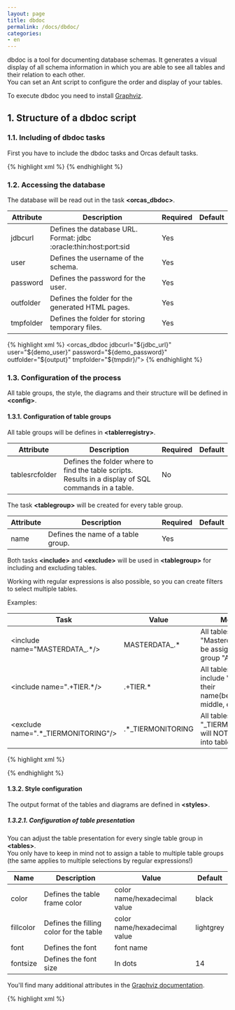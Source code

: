 ```yaml
---
layout: page
title: dbdoc
permalink: /docs/dbdoc/
categories: 
- en
---
```


dbdoc is a tool for documenting database schemas. It generates a visual display of all schema information in which you are able to see all tables and their relation to each other.
<br/>You can set an Ant script to configure the order and display of your tables.

To execute dbdoc you need to install [Graphviz](http://www.graphviz.org/Download_windows.php).

## 1. Structure of a dbdoc script

### 1.1. Including of dbdoc tasks

First you have to include the dbdoc tasks and Orcas default tasks.

{% highlight xml %}
<import file="${orcas_dir}/orcas_default_tasks.xml"/>
<import file="${orcas_dbdoc_dir}/orcas_dbdoc_tasks.xml"/>
{% endhighlight %}

### 1.2. Accessing the database

The database will be read out in the task **&lt;orcas_dbdoc&gt;**.

|Attribute|Description|Required|Default|
|---------|-----------|--------|-------|
|jdbcurl  |Defines the database URL. <br/>Format: jdbc :oracle:thin:host:port:sid|Yes||
|user     |Defines the username of the schema.|Yes||
|password |Defines the password for the user. |Yes||
|outfolder|Defines the folder for the generated HTML pages.|Yes||
|tmpfolder|Defines the folder for storing temporary files. |Yes||

{% highlight xml %}
<orcas_dbdoc jdbcurl="${jdbc_url}" user="${demo_user}" password="${demo_password}" outfolder="${output}" tmpfolder="${tmpdir}/">
{% endhighlight %}

### 1.3. Configuration of the process

All table groups, the style, the diagrams and their structure will be defined in **&lt;config&gt;**.

#### 1.3.1. Configuration of table groups

All table groups will be defines in **&lt;tablerregistry&gt;**.

|Attribute|Description|Required|Default|
|---------|-----------|--------|-------|
|tablesrcfolder|Defines the folder where to find the table scripts. <br/>Results in a display of SQL commands in a table.|No||

The task **&lt;tablegroup&gt;** will be created for every table group.

|Attribute|Description|Required|Default|
|---------|-----------|--------|-------|
|name     |Defines the name of a table group.|Yes||

Both tasks **&lt;include&gt;** and **&lt;exclude&gt;** will be used in **&lt;tablegroup&gt;** for including and excluding tables.

Working with regular expressions is also possible, so you can create filters to select multiple tables.

Examples:

|Task|Value|Meaning|
|----|-----|---------|
|&lt;include name="MASTERDATA_.*/&gt;|MASTERDATA_.*|All tables with prefix "Masterdata_" will be assigned to table group "ADRESSE".|
|&lt;include name=".+TIER.*/&gt;|.+TIER.*|All tables which include "TIER" in their name(beginning, middle, end)|
|&lt;exclude name=".*_TIERMONITORING"/&gt;|.*_TIERMONITORING|All tables with suffix "_TIERMONITORING" will NOT be included into table group TIER|

{% highlight xml %}
<tableregistry tablesrcfolder="tables">

  <tablegroup name="TIERDISPATCH">
    <include name=".*DISPATCH.*"/>
    <include name="TIEROWNER"/>
  </tablegroup>

  <tablegroup name="SLAUGHTER">
    <include name="SLAUGHT.*"/>
    <include name="TYPE_GRADE"/>
    <include name="TYP_TIERCATEGORY"/>
</tablegroup>
{% endhighlight %}

#### 1.3.2. Style configuration

The output format of the tables and diagrams are defined in **&lt;styles&gt;**.

##### 1.3.2.1. Configuration of table presentation

You can adjust the table presentation for every single table group in **&lt;tables&gt;**.    
You only have to keep in mind not to assign a table to multiple table groups (the same applies to multiple selections by regular expressions!)

|Name|Description|Value|Default|
|----|-----------|--------|-------|
|color|Defines the table frame color|color name/hexadecimal value|black|
|fillcolor|Defines the filling color for the table|color name/hexadecimal value|lightgrey|
|font|Defines the font|font name||
|fontsize|Defines the font size|In dots|14|

You'll find many additional attributes in the [Graphviz documentation](http://www.graphviz.org/content/attrs).

{% highlight xml %}
<tables>
  <style name="fillcolor" value="#FFE500" tablegroup="TIER"/>
  <style name="fontsize"  value="18"      tablegroup="TIER"/>
  <style name="color"     value="green"   tablegroup="TIER"/>
  <style name="fillcolor" value="#FFE500" tablegroup="TIERNUMBERS"/>
  <style name="fillcolor" value="#FF6600" tablegroup="BUSINESSESTABLISHMENT"/>
  <style name="fillcolor" value="#FF9900" tablegroup="ADRESSE"/>
</tables>
{% endhighlight %}


##### 1.3.2.2. Configuration of table presentation

All style groups are defined in **&lt;diagrams&gt;** and can be selected in the next step (diagram generation) in **&lt;diagram&gt;**.
<br/>The task **&lt;stylegroup&gt;** will be created for every style group.

|Name|Description|Value|Default|
|----|-----------|--------|-------|
|dotexecutable|Style group template|Style group name|dot|

There are six different style groups:

<table>
  <tr>
    <td><b>dot</b></td>
    <td><b>fdp</b></td>
    <td><b>sfdp</b></td>
  </tr>
  <tr>
    <td><img src="{{site.baseurl}}/assets/Tables_dot.jpg"/></td>
    <td><img src="{{site.baseurl}}/assets/Tables_fdp.jpg"/></td>
    <td><img src="{{site.baseurl}}/assets/Tables_sfdp.jpg"/></td>
  </tr>
  <tr>
    <td><b>circo</b></td>
    <td><b>neato</b></td>
    <td><b>twopi</b></td>
  </tr>
  <tr>
    <td><img src="{{site.baseurl}}/assets/Tables_circo.jpg"/></td>
    <td><img src="{{site.baseurl}}/assets/Tables_neato.jpg"/></td>
    <td><img src="{{site.baseurl}}/assets/Tables_twopi.jpg"/></td>
  </tr>
</table>

Every style group can be adjusted with **&lt;style&gt;**.    
Possible parameters:

|Name|Description|Value|Default|
|----|-----------|-----|-------|
|overlap|Defines whether tables can be overlapping in a presentation or not|true/false|false|
|nodesep|Defines the horizontal space (inches) between tables. (Only valid with dot).|1-n|1|
|ranksep|Defines the vertical space (inches) between tables. (Only valid with dot and twopi)|1-n|2|
|splines|Defines whether and how table connections are displayed. |(empty), true, false, polyline|polyline|

You'll find many additional attributes in the [Graphviz documentation ](http://www.graphviz.org/content/attrs). Not all attributes are supported by all style groups.

{% highlight xml %}
<diagrams>
  <stylegroup name="style1" dotexecutable="dot">
    <style name="nodesep" value="1"/>
    <style name="ranksep" value="1"/>
    <style name="splines" value="polyline"/>
  </stylegroup>
</diagrams>
{% endhighlight %}

#### 1.3.3. Configuration of diagram structure

You can define the names and hierarchy of diagrams in **&lt;diagram&gt;**.

|Attribute|Description|Required|Default|
|---------|-----------|--------|-------|
|label|Defines the diagram label.|Yes||
|stylegroup|Choose an existing style group.|No||
|subinnclude|Defines the presentation format of the diagram. <br/>(diagrams_only/diagrams_with_tables/tables)|No||
|tablegroup|Defines the tables and table groups belonging to the diagram.|No||

All three presentation formats of a diagram differ in size of the presented contents.

<table>
  <tr>
    <td>
      <b>diagrams_only</b>
      <br/>
      <img src="{{site.baseurl}}/assets/Diagrams_only.jpg"/>
    </td>
    <td>
--------------------------------------------------------------------------------------------------------------------------------------------------------
      Hierarchically subordinated diagrams with their table groups and linking between them will be displayed here.
      <br/>Single tables will not be displayed.
      <br/>(Mainly interesting for the main diagram)
    </td>
  </tr>
  <tr>
    <td>
    <b>diagrams_with_tables</b>
      <br/>
      <img src="{{site.baseurl}}/assets/Diagrams_with_tables.jpg"/>
    </td>
    <td>
      Hierarchically subordinated diagrams with their table groups and linking between them will be displayed here.
      <br/>(Error-prone presentation)
    </td>
  </tr>
  <tr>
    <td>
    <b>tables</b>
      <br/>
      <img src="{{site.baseurl}}/assets/Tables_dot.jpg"/>
    </td>
    <td>
      All hierarchically subordinated tables with linking between them will be displayed here.
      <br/>Subordinated diagram structures will not be considered.
      <br/>(Chaotic with many tables)
    </td>
  </tr>
</table>

The hierarchical structure of the a diagram will be achieved by nesting **&lt;diagram&gt;** tasks.    
The presentation form "diagrams_only" should be chosen for the main diagram (which includes all further diagrams) to achieve a clear presentation.    
To select all table groups, you have to set "tablegroup" to ".*".

{% highlight xml %}
<diagram label="Milk production" stylegroup="style1" subinclude="diagrams_only" tablegroup=".*"/>
{% endhighlight %}

If you are going to execute this, all table groups with all associated tables will be loaded and displayed because there are no hierarchically subordinated diagrams.
<br/>With a big amount of included tables, this can get complex very fast.
<br/>Because of this, there is the possibility to summarize table groups in separate diagrams, which are displayed hierarchically below the main diagram.

If you take the world as an example, there will be a diagram called "world". For this diagram you have a subordinate diagram for each continent. For a continent diagram you will have subordinate state diagrams and so on.

{% highlight xml %}
<diagram label="The world" subinnclude="diagrams_only" tablegroup=".*">

  <diagram label="Europe" subinnclude="diagrams_with_tables">
    <diagram label="Germany" subinnclude="tables">
      <diagram label="Baden_Wuerttemberg" tablegroup="Baden_Wuerttemberg"/>
      <diagram label="Bavaria" tablegroup="Bavaria"/>
    </diagram>
    <diagram label="Spain" tablegroup="Spain"/>
  </diagram>

  <diagram label="South America" subinnclude="tables">
    <diagram label="Brasil" tablegroup="Brasil"/>
    <diagram label="Chile" tablegroup="Chile"/>
    <diagram label="Columbia" tablegroup="Columbia"/>
  </diagram>

</diagram>

{% endhighlight %}

If you execute this code, there will be a diagram for "Europe" with subordinate diagrams "Spain" and "Germany" ("Germany" has two more subordinate diagrams for the federa states Bavaria and Baden-Württemberg).
![]({{site.baseurl}}/assets/Europa.jpg)

## Example project dbdoc_demo

You will find an example project at examples\dbdoc_demo\build.xml. You can execute it and use it as a template for your own projects.
<br/>The example is a data model für milk production.
<br/>Here you will find the main diagram (the gray rectangles are hierarchically subordinate diagrams):
![]({{site.baseurl}}/assets/Diagrams_only.jpg)


This link offers a presentation of the table group on an extra page.

![]({{site.baseurl}}/assets/Unterdiagramm.jpg)

Single tables can also be selected and will display associated SQL queries of included table directories.

![]({{site.baseurl}}/assets/abgang_hat_praemie.jpg)
